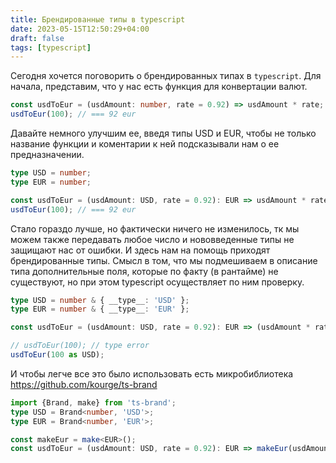 ```yaml
---
title: Брендированные типы в typescript
date: 2023-05-15T12:50:29+04:00
draft: false
tags: [typescript]
---
```


Cегодня хочется поговорить о брендированных типах в `typescript`. Для начала, представим, что у нас есть функция для конвертации валют.
```ts
const usdToEur = (usdAmount: number, rate = 0.92) => usdAmount * rate;
usdToEur(100); // === 92 eur
```

Давайте немного улучшим ее, введя типы USD и EUR, чтобы не только название функции и коментарии к ней подсказывали нам о ее предназначении.

```ts
type USD = number;
type EUR = number;

const usdToEur = (usdAmount: USD, rate = 0.92): EUR => usdAmount * rate;
usdToEur(100); // === 92 eur
```

Стало гораздо лучше, но фактически ничего не изменилось, тк мы можем также передавать любое число и нововведенные типы не защищают нас от ошибки.
И здесь нам на помощь приходят брендированные типы. Смысл в том, что мы подмешиваем в описание типа дополнительные поля, которые по факту (в рантайме) не существуют, но при этом typescript осуществляет по ним проверку.

```ts
type USD = number & { __type__: 'USD' };
type EUR = number & { __type__: 'EUR' };

const usdToEur = (usdAmount: USD, rate = 0.92): EUR => (usdAmount * rate) as EUR;

// usdToEur(100); // type error
usdToEur(100 as USD);
```

И чтобы легче все это было использовать есть микробиблиотека https://github.com/kourge/ts-brand

```ts
import {Brand, make} from 'ts-brand';
type USD = Brand<number, 'USD'>;
type EUR = Brand<number, 'EUR'>;

const makeEur = make<EUR>();
const usdToEur = (usdAmount: USD, rate = 0.92): EUR => makeEur(usdAmount * rate);
```
